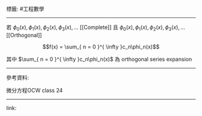 標籤: #工程數學 

---

若 $\phi_0(x), \phi_1(x), \phi_2(x), \phi_3(x), \dots$ [[Complete]] 且 $\phi_0(x), \phi_1(x), \phi_2(x), \phi_3(x), \dots$ [[Orthogonal]]

$$f(x) = \sum_{ n = 0 }^{ \infty }c_n\phi_n(x)$$

其中 $\sum_{ n = 0 }^{ \infty }c_n\phi_n(x)$ 為 orthogonal series expansion

---

參考資料:

微分方程OCW class 24

---

link:

